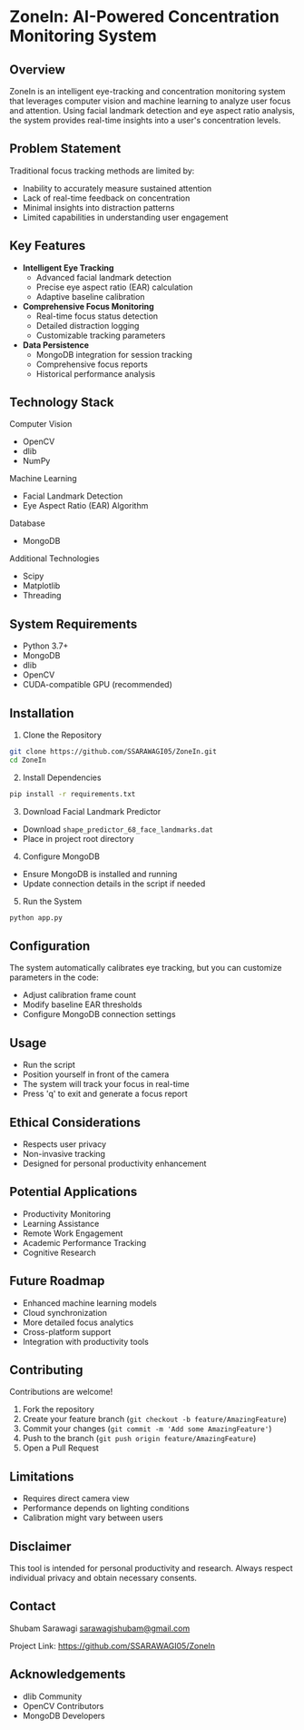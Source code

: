 # ZoneIn: AI-Powered Concentration Monitoring System

## Overview
ZoneIn is an intelligent eye-tracking and concentration monitoring system that leverages computer vision and machine learning to analyze user focus and attention. Using facial landmark detection and eye aspect ratio analysis, the system provides real-time insights into a user's concentration levels.

## Problem Statement
Traditional focus tracking methods are limited by:
* Inability to accurately measure sustained attention
* Lack of real-time feedback on concentration
* Minimal insights into distraction patterns
* Limited capabilities in understanding user engagement

## Key Features
* **Intelligent Eye Tracking**
   * Advanced facial landmark detection
   * Precise eye aspect ratio (EAR) calculation
   * Adaptive baseline calibration
* **Comprehensive Focus Monitoring**
   * Real-time focus status detection
   * Detailed distraction logging
   * Customizable tracking parameters
* **Data Persistence**
   * MongoDB integration for session tracking
   * Comprehensive focus reports
   * Historical performance analysis

## Technology Stack
Computer Vision
* OpenCV
* dlib
* NumPy

Machine Learning
* Facial Landmark Detection
* Eye Aspect Ratio (EAR) Algorithm

Database
* MongoDB

Additional Technologies
* Scipy
* Matplotlib
* Threading

## System Requirements
* Python 3.7+
* MongoDB
* dlib
* OpenCV
* CUDA-compatible GPU (recommended)

## Installation

1. Clone the Repository
```bash
git clone https://github.com/SSARAWAGI05/ZoneIn.git
cd ZoneIn
```

2. Install Dependencies
```bash
pip install -r requirements.txt
```

3. Download Facial Landmark Predictor
* Download `shape_predictor_68_face_landmarks.dat`
* Place in project root directory

4. Configure MongoDB
* Ensure MongoDB is installed and running
* Update connection details in the script if needed

5. Run the System
```bash
python app.py
```

## Configuration
The system automatically calibrates eye tracking, but you can customize parameters in the code:
* Adjust calibration frame count
* Modify baseline EAR thresholds
* Configure MongoDB connection settings

## Usage
* Run the script
* Position yourself in front of the camera
* The system will track your focus in real-time
* Press 'q' to exit and generate a focus report

## Ethical Considerations
* Respects user privacy
* Non-invasive tracking
* Designed for personal productivity enhancement

## Potential Applications
* Productivity Monitoring
* Learning Assistance
* Remote Work Engagement
* Academic Performance Tracking
* Cognitive Research

## Future Roadmap
* Enhanced machine learning models
* Cloud synchronization
* More detailed focus analytics
* Cross-platform support
* Integration with productivity tools

## Contributing
Contributions are welcome! 

1. Fork the repository
2. Create your feature branch (`git checkout -b feature/AmazingFeature`)
3. Commit your changes (`git commit -m 'Add some AmazingFeature'`)
4. Push to the branch (`git push origin feature/AmazingFeature`)
5. Open a Pull Request

## Limitations
* Requires direct camera view
* Performance depends on lighting conditions
* Calibration might vary between users

## Disclaimer
This tool is intended for personal productivity and research. Always respect individual privacy and obtain necessary consents.

## Contact
Shubam Sarawagi
sarawagishubam@gmail.com

Project Link: https://github.com/SSARAWAGI05/ZoneIn

## Acknowledgements
* dlib Community
* OpenCV Contributors
* MongoDB Developers
